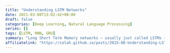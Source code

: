 ```yaml
---
title: "Understanding LSTM Networks"
date: 2021-03-08T13:02:42+08:00
draft: false
categories: [Deep Learning, Natural Language Processing]
series: []
tags: [LSTM, RNN, GRU]
summary: "Long Short Term Memory networks – usually just called LSTMs – are a special kind of RNN, capable of learning long-term dependencies. They were introduced by Hochreiter & Schmidhuber (1997), and were refined and popularized by many people in following work. They work tremendously well on a large variety of problems, and are now widely used."
affiliatelink: "https://colah.github.io/posts/2015-08-Understanding-LSTMs/"
---
```

